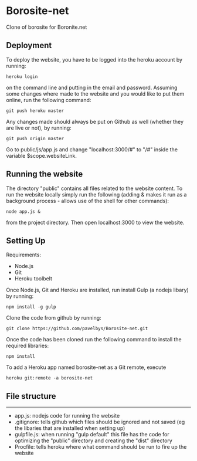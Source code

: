 # Borosite-net
Clone of borosite for Boronite.net

## Deployment
To deploy the website, you have to be logged into the heroku account by running:

    heroku login
on the command line and putting in the email and password.
Assuming some changes where made to the website and you would like to put them online, run the following command:

	git push heroku master

Any changes made should always be put on Github as well (whether they are live or not), by running:

    git push origin master

Go to public/js/app.js and change "localhost:3000/#" to "/#" inside the variable $scope.websiteLink.

## Running the website
The directory "public" contains all files related to the website content. 
To run the website locally simply run the following (adding & makes it run as a background process - allows use of the shell for other commands):

    node app.js &

from the project directory. Then open localhost:3000 to view the website.

## Setting Up
Requirements:
 - Node.js
 - Git
 - Heroku toolbelt

Once Node.js, Git and Heroku are installed, run install Gulp (a nodejs libary) by running:

    npm install -g gulp
Clone the code from github by running:

    git clone https://github.com/pavelbys/Borosite-net.git
Once the code has been cloned run the following command to install the required libraries:   
 
    npm install

To add a Heroku app named borosite-net as a Git remote, execute 

    heroku git:remote -a borosite-net


## File structure
---

 - app.js: nodejs code for running the website
 - .gitignore: tells github which files should be ignored and not saved (eg the libaries that are installed when setting up)
 - gulpfile.js: when running "gulp default" this file has the code for optimizing the "public" directory and creating the "dist" directory 
 - Procfile: tells heroku where what command should be run to fire up the website
